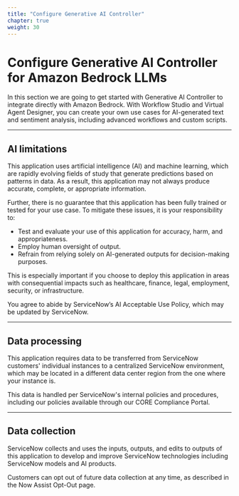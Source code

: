 ```yaml
---
title: "Configure Generative AI Controller"
chapter: true
weight: 30
---
```


# Configure Generative AI Controller for Amazon Bedrock LLMs

In this section we are going to get started with Generative AI Controller to integrate directly with Amazon Bedrock. With Workflow Studio and Virtual Agent Designer, you can create your own use cases for AI-generated text and sentiment analysis, including advanced workflows and custom scripts.

---

## AI limitations

This application uses artificial intelligence (AI) and machine learning, which are rapidly evolving fields of study that generate predictions based on patterns in data. As a result, this application may not always produce accurate, complete, or appropriate information.

Further, there is no guarantee that this application has been fully trained or tested for your use case. To mitigate these issues, it is your responsibility to:

- Test and evaluate your use of this application for accuracy, harm, and appropriateness.
- Employ human oversight of output.
- Refrain from relying solely on AI-generated outputs for decision-making purposes.

This is especially important if you choose to deploy this application in areas with consequential impacts such as healthcare, finance, legal, employment, security, or infrastructure.

You agree to abide by ServiceNow’s AI Acceptable Use Policy, which may be updated by ServiceNow.

---

## Data processing

This application requires data to be transferred from ServiceNow customers' individual instances to a centralized ServiceNow environment, which may be located in a different data center region from the one where your instance is.

This data is handled per ServiceNow's internal policies and procedures, including our policies available through our CORE Compliance Portal.

---

## Data collection

ServiceNow collects and uses the inputs, outputs, and edits to outputs of this application to develop and improve ServiceNow technologies including ServiceNow models and AI products.

Customers can opt out of future data collection at any time, as described in the Now Assist Opt-Out page.
